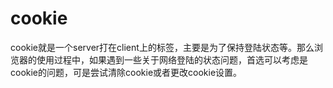 # cookie

cookie就是一个server打在client上的标签，主要是为了保持登陆状态等。那么浏览器的使用过程中，如果遇到一些关于网络登陆的状态问题，首选可以考虑是cookie的问题，可是尝试清除cookie或者更改cookie设置。
